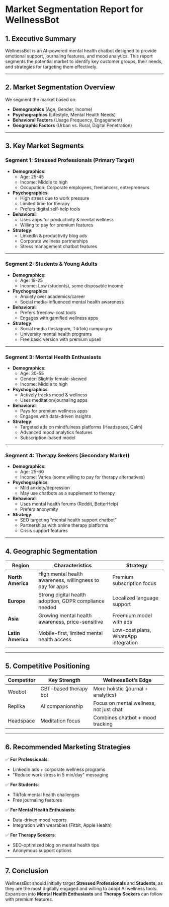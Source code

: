 # **Market Segmentation Report for WellnessBot**  

## **1. Executive Summary**  
WellnessBot is an AI-powered mental health chatbot designed to provide emotional support, journaling features, and mood analytics. This report segments the potential market to identify key customer groups, their needs, and strategies for targeting them effectively.  

---

## **2. Market Segmentation Overview**  
We segment the market based on:  
- **Demographics** (Age, Gender, Income)  
- **Psychographics** (Lifestyle, Mental Health Needs)  
- **Behavioral Factors** (Usage Frequency, Engagement)  
- **Geographic Factors** (Urban vs. Rural, Digital Penetration)  

---

## **3. Key Market Segments**  

### **Segment 1: Stressed Professionals (Primary Target)**  
- **Demographics**:  
  - Age: 25-45  
  - Income: Middle to high  
  - Occupation: Corporate employees, freelancers, entrepreneurs  
- **Psychographics**:  
  - High stress due to work pressure  
  - Limited time for therapy  
  - Prefers digital self-help tools  
- **Behavioral**:  
  - Uses apps for productivity & mental wellness  
  - Willing to pay for premium features  
- **Strategy**:  
  - LinkedIn & productivity blog ads  
  - Corporate wellness partnerships  
  - Stress management chatbot features  

---

### **Segment 2: Students & Young Adults**  
- **Demographics**:  
  - Age: 18-25  
  - Income: Low (students), some disposable income  
- **Psychographics**:  
  - Anxiety over academics/career  
  - Social media-influenced mental health awareness  
- **Behavioral**:  
  - Prefers free/low-cost tools  
  - Engages with gamified wellness apps  
- **Strategy**:  
  - Social media (Instagram, TikTok) campaigns  
  - University mental health programs  
  - Free basic version with premium upsell  

---

### **Segment 3: Mental Health Enthusiasts**  
- **Demographics**:  
  - Age: 30-55  
  - Gender: Slightly female-skewed  
  - Income: Middle to high  
- **Psychographics**:  
  - Actively tracks mood & wellness  
  - Uses meditation/journaling apps  
- **Behavioral**:  
  - Pays for premium wellness apps  
  - Engages with data-driven insights  
- **Strategy**:  
  - Targeted ads on mindfulness platforms (Headspace, Calm)  
  - Advanced mood analytics features  
  - Subscription-based model  

---

### **Segment 4: Therapy Seekers (Secondary Market)**  
- **Demographics**:  
  - Age: 25-60  
  - Income: Varies (some willing to pay for therapy alternatives)  
- **Psychographics**:  
  - Mild anxiety/depression  
  - May use chatbots as a supplement to therapy  
- **Behavioral**:  
  - Uses mental health forums (Reddit, BetterHelp)  
  - Prefers anonymity  
- **Strategy**:  
  - SEO targeting "mental health support chatbot"  
  - Partnerships with online therapy platforms  
  - Crisis support features  

---

## **4. Geographic Segmentation**  
| Region | Characteristics | Strategy |
|--------|----------------|----------|
| **North America** | High mental health awareness, willingness to pay for apps | Premium subscription focus |
| **Europe** | Strong digital health adoption, GDPR compliance needed | Localized language support |
| **Asia** | Growing mental health awareness, price-sensitive | Freemium model with ads |
| **Latin America** | Mobile-first, limited mental health access | Low-cost plans, WhatsApp integration |

---

## **5. Competitive Positioning**  
| Competitor | Key Strength | WellnessBot’s Edge |
|------------|-------------|-------------------|
| Woebot | CBT-based therapy bot | More holistic (journal + analytics) |
| Replika | AI companionship | Focus on mental wellness, not just chat |
| Headspace | Meditation focus | Combines chatbot + mood tracking |

---

## **6. Recommended Marketing Strategies**  
✅ **For Professionals**:  
- LinkedIn ads + corporate wellness programs  
- "Reduce work stress in 5 min/day" messaging  

✅ **For Students**:  
- TikTok mental health challenges  
- Free journaling features  

✅ **For Mental Health Enthusiasts**:  
- Data-driven mood reports  
- Integration with wearables (Fitbit, Apple Health)  

✅ **For Therapy Seekers**:  
- SEO-optimized blog on mental health tips  
- Anonymous support options  

---

## **7. Conclusion**  
WellnessBot should initially target **Stressed Professionals** and **Students**, as they are the most digitally engaged and willing to adopt AI wellness tools. Expansion into **Mental Health Enthusiasts** and **Therapy Seekers** can follow with premium features.  